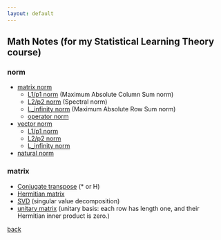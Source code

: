 ```yaml
---
layout: default
---
```


## Math Notes (for my Statistical Learning Theory course)
### norm
- [matrix norm](https://mathworld.wolfram.com/MatrixNorm.html)
    - [L1/p1 norm](https://mathworld.wolfram.com/MaximumAbsoluteColumnSumNorm.html) (Maximum Absolute Column Sum norm)
    - [L2/p2 norm](https://mathworld.wolfram.com/SpectralNorm.html) (Spectral norm)
    - [L_infinity norm](https://mathworld.wolfram.com/MaximumAbsoluteRowSumNorm.html) (Maximum Absolute Row Sum norm)
    - [operator norm](https://mathworld.wolfram.com/OperatorNorm.html)
- [vector norm](https://mathworld.wolfram.com/VectorNorm.html)
    - [L1/p1 norm](https://mathworld.wolfram.com/L1-Norm.html)
    - [L2/p2 norm](https://mathworld.wolfram.com/L2-Norm.html)
    - [L_infinity norm](https://mathworld.wolfram.com/L-Infinity-Norm.html)
- [natural norm](https://mathworld.wolfram.com/NaturalNorm.html)

### matrix
- [Conjugate transpose](https://mathworld.wolfram.com/ConjugateTranspose.html) (* or H)
- [Hermitian matrix](https://mathworld.wolfram.com/HermitianMatrix.html)
- [SVD](https://web.mit.edu/be.400/www/SVD/Singular_Value_Decomposition.htm#:~:text=The%20singular%20values%20are%20the,and%20V%20are%20also%20real.) (singular value decomposition)
- [unitary matrix](https://mathworld.wolfram.com/UnitaryMatrix.html) (unitary basis: each row has length one, and their Hermitian inner product is zero.)

[back](../)
